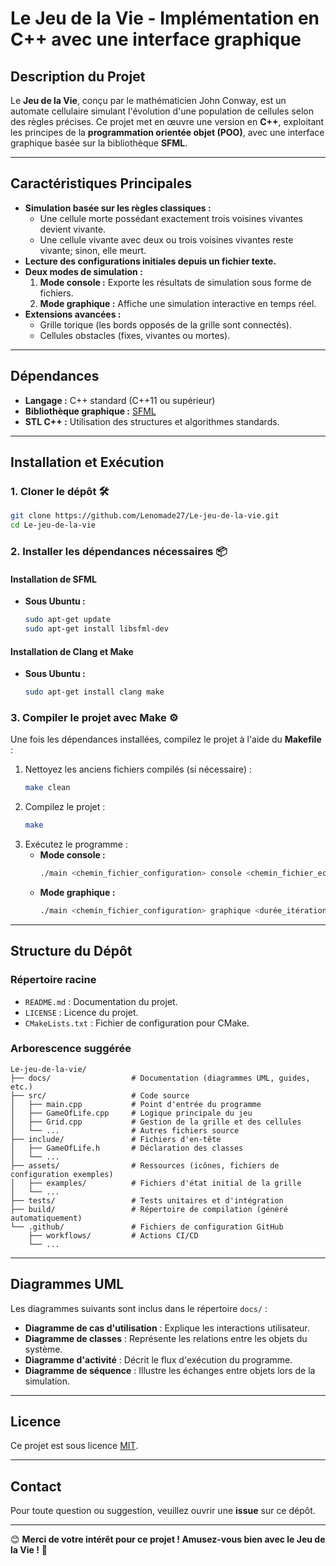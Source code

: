 
# **Le Jeu de la Vie - Implémentation en C++ avec une interface graphique**

## **Description du Projet**

Le **Jeu de la Vie**, conçu par le mathématicien John Conway, est un automate cellulaire simulant l'évolution d'une population de cellules selon des règles précises. Ce projet met en œuvre une version en **C++**, exploitant les principes de la **programmation orientée objet (POO)**, avec une interface graphique basée sur la bibliothèque **SFML**.

---

## **Caractéristiques Principales**

- **Simulation basée sur les règles classiques :**
  - Une cellule morte possédant exactement trois voisines vivantes devient vivante.
  - Une cellule vivante avec deux ou trois voisines vivantes reste vivante; sinon, elle meurt.
- **Lecture des configurations initiales depuis un fichier texte.**
- **Deux modes de simulation :**
  1. **Mode console :** Exporte les résultats de simulation sous forme de fichiers.
  2. **Mode graphique :** Affiche une simulation interactive en temps réel.
- **Extensions avancées :**
  - Grille torique (les bords opposés de la grille sont connectés).
  - Cellules obstacles (fixes, vivantes ou mortes).

---

## **Dépendances**
- **Langage :** C++ standard (C++11 ou supérieur)
- **Bibliothèque graphique :** [SFML](https://www.sfml-dev.org/)
- **STL C++ :** Utilisation des structures et algorithmes standards.

---

## **Installation et Exécution**

### **1. Cloner le dépôt** 🛠️
```bash
git clone https://github.com/Lenomade27/Le-jeu-de-la-vie.git
cd Le-jeu-de-la-vie
```

### **2. Installer les dépendances nécessaires** 📦

#### **Installation de SFML**
- **Sous Ubuntu :**
  ```bash
  sudo apt-get update
  sudo apt-get install libsfml-dev

#### **Installation de Clang et Make**
- **Sous Ubuntu :**
  ```bash
  sudo apt-get install clang make
  ```

### **3. Compiler le projet avec Make** ⚙️

Une fois les dépendances installées, compilez le projet à l'aide du **Makefile** :
1. Nettoyez les anciens fichiers compilés (si nécessaire) :
   ```bash
   make clean
   ```
2. Compilez le projet :
   ```bash
   make
   ```
3. Exécutez le programme :
   - **Mode console :**
     ```bash
     ./main <chemin_fichier_configuration> console <chemin_fichier_ecriture>
     ```
   - **Mode graphique :**
     ```bash
     ./main <chemin_fichier_configuration> graphique <durée_itération>
     ```

---

## **Structure du Dépôt**

### **Répertoire racine**
- `README.md` : Documentation du projet.
- `LICENSE` : Licence du projet.
- `CMakeLists.txt` : Fichier de configuration pour CMake.

### **Arborescence suggérée**
```
Le-jeu-de-la-vie/
├── docs/                  # Documentation (diagrammes UML, guides, etc.)
├── src/                   # Code source
│   ├── main.cpp           # Point d'entrée du programme
│   ├── GameOfLife.cpp     # Logique principale du jeu
│   ├── Grid.cpp           # Gestion de la grille et des cellules
│   └── ...                # Autres fichiers source
├── include/               # Fichiers d'en-tête
│   ├── GameOfLife.h       # Déclaration des classes
│   └── ...
├── assets/                # Ressources (icônes, fichiers de configuration exemples)
│   ├── examples/          # Fichiers d'état initial de la grille
│   └── ...
├── tests/                 # Tests unitaires et d'intégration
├── build/                 # Répertoire de compilation (généré automatiquement)
└── .github/               # Fichiers de configuration GitHub
    ├── workflows/         # Actions CI/CD
    └── ...
```

---

## **Diagrammes UML**

Les diagrammes suivants sont inclus dans le répertoire `docs/` :
- **Diagramme de cas d'utilisation** : Explique les interactions utilisateur.
- **Diagramme de classes** : Représente les relations entre les objets du système.
- **Diagramme d'activité** : Décrit le flux d'exécution du programme.
- **Diagramme de séquence** : Illustre les échanges entre objets lors de la simulation.

---

## **Licence**

Ce projet est sous licence [MIT](./LICENSE).

---

## **Contact**

Pour toute question ou suggestion, veuillez ouvrir une **issue** sur ce dépôt.

---

😊 **Merci de votre intérêt pour ce projet ! Amusez-vous bien avec le Jeu de la Vie !** 🎉
